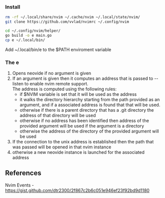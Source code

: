 
### Install

```sh
rm -rf ~/.local/share/nvim ~/.cache/nvim ~/.local/state/nvim/
git clone https://github.com/vvlad/nvimrc ~/.config/nvim

cd ~/.config/nvim/helper/
go build -o e main.go
cp e ~/.local/bin/

```

Add ~/.local/bin/e to the $PATH enviroment variable

### The e

1. Opens neovide if no argument is given
2. If an argument is given then it computes an address that is passed to --listen to enable nvim remote support.  
   The address is computed using the following rules:
   - if $NVIM variable is set that it will be used as the address
   - it walks the directory hierarchy starting from the path provided as an argument, and if a associated address is found that that will be used.
   - otherwise if there is a parent directory that has a .git directory the address of that directory will be used
   - otherwise if no address has been identified then address of the provided argument will be used if the argument is a directory
   - otherwise the address of the directory of the provided argument will be used
3. If the connection to the unix address is established then the path that was passed will be opened in that nvim instance
4. otherwise a new neovide instance is launched for the associated address

## References

Nvim Events - https://gist.github.com/dtr2300/2f867c2b6c051e946ef23f92bd9d1180
